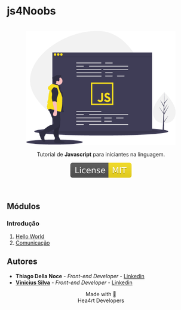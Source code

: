 # js4Noobs
<p align="center">
  <br>
  <img src="./images/javascript.png" alt="javascript" width="400">

  <p align="center">Tutorial de <strong>Javascript</strong> para iniciantes na linguagem.</p>
  <p align="center">
  <a href="https://opensource.org/licenses/MIT">
    <img src="./images/mit.svg" alt="License MIT">
  </a>
  </p>
  <br>
</p>

## Módulos

### Introdução

1. [Hello World](/Modulos/1_Introducao/1_Hello_World.md)
2. [Comunicação](/Modulos/1_Introducao/2_Comunicacao.md)

## Autores

- **Thiago Della Noce** - _Front-end Developer_ - [Linkedin](https://www.linkedin.com/in/thiagodellanoce/)
- [**Vinicius Silva**](https://github.com/silvdot/js4noobs) - _Front-end Developer_ - [Linkedin](https://www.linkedin.com/in/silv-vinicius/)

<p align="center">Made with 💜<br>Hea4rt Developers</p>
